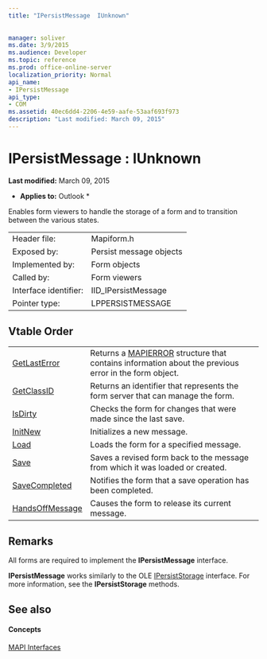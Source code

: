 ```yaml
---
title: "IPersistMessage  IUnknown"
 
 
manager: soliver
ms.date: 3/9/2015
ms.audience: Developer
ms.topic: reference
ms.prod: office-online-server
localization_priority: Normal
api_name:
- IPersistMessage
api_type:
- COM
ms.assetid: 40ec6dd4-2206-4e59-aafe-53aaf693f973
description: "Last modified: March 09, 2015"
---
```


# IPersistMessage : IUnknown

 **Last modified:** March 09, 2015 
  
 * **Applies to:** Outlook * 
  
Enables form viewers to handle the storage of a form and to transition between the various states.
  
|||
|:-----|:-----|
|Header file:  <br/> |Mapiform.h  <br/> |
|Exposed by:  <br/> |Persist message objects  <br/> |
|Implemented by:  <br/> |Form objects  <br/> |
|Called by:  <br/> |Form viewers  <br/> |
|Interface identifier:  <br/> |IID_IPersistMessage  <br/> |
|Pointer type:  <br/> |LPPERSISTMESSAGE  <br/> |
   
## Vtable Order

|||
|:-----|:-----|
|[GetLastError](ipersistmessage-getlasterror.md) <br/> |Returns a [MAPIERROR](mapierror.md) structure that contains information about the previous error in the form object.  <br/> |
|[GetClassID](ipersistmessage-getclassid.md) <br/> |Returns an identifier that represents the form server that can manage the form.  <br/> |
|[IsDirty](ipersistmessage-isdirty.md) <br/> |Checks the form for changes that were made since the last save.  <br/> |
|[InitNew](ipersistmessage-initnew.md) <br/> |Initializes a new message.  <br/> |
|[Load](ipersistmessage-load.md) <br/> |Loads the form for a specified message.  <br/> |
|[Save](ipersistmessage-save.md) <br/> |Saves a revised form back to the message from which it was loaded or created.  <br/> |
|[SaveCompleted](ipersistmessage-savecompleted.md) <br/> |Notifies the form that a save operation has been completed.  <br/> |
|[HandsOffMessage](ipersistmessage-handsoffmessage.md) <br/> |Causes the form to release its current message.  <br/> |
   
## Remarks

All forms are required to implement the **IPersistMessage** interface. 
  
 **IPersistMessage** works similarly to the OLE [IPersistStorage](http://msdn.microsoft.com/library/1c1a20fc-c101-4cbc-a7a6-30613aa387d7%28Office.15%29.aspx) interface. For more information, see the **IPersistStorage** methods. 
  
## See also

#### Concepts

[MAPI Interfaces](mapi-interfaces.md)

